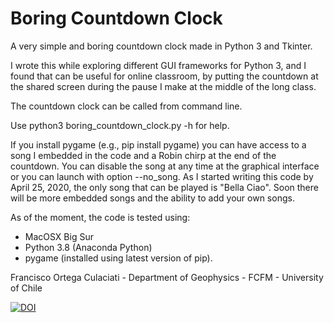 # Boring Countdown Clock
A very simple and boring countdown clock made in Python 3 and Tkinter. 

I wrote this while exploring different GUI frameworks for Python 3, and I found that can be useful for online classroom, by putting the countdown at the shared screen during the pause I make at the middle of the long class. 

The countdown clock can be called from command line.

Use python3 boring_countdown_clock.py -h for help.

If you install pygame (e.g., pip install pygame) you can have access to a song I embedded in the code and a Robin chirp at the end of the countdown. You can disable the song at any time at the graphical interface or you can launch with option --no_song. As I started writing this code by April 25, 2020, the only song that can be played is "Bella Ciao". Soon there will be more embedded songs and the ability to add your own songs.

As of the moment, the code is tested using:
   - MacOSX Big Sur
   - Python 3.8 (Anaconda Python)
   - pygame (installed using latest version of pip).

Francisco Ortega Culaciati - Department of Geophysics - FCFM - University of Chile

[![DOI](https://zenodo.org/badge/258904833.svg)](https://zenodo.org/badge/latestdoi/258904833)
